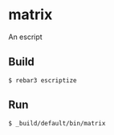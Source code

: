 matrix
=====

An escript

Build
-----

    $ rebar3 escriptize

Run
---

    $ _build/default/bin/matrix
